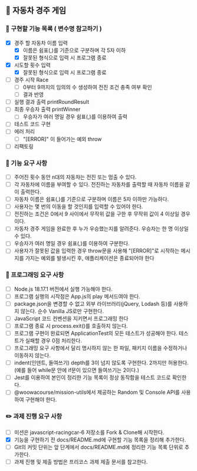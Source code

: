 ## 🚗 자동차 경주 게임

### 🔨 구현할 기능 목록 ( 변수명 참고하기 )

- [x] 경주 할 자동차 이름 입력
  - [x] 이름은 쉼표(,)를 기준으로 구분하며 각 5자 이하
  - [x] 잘못된 형식으로 입력 시 프로그램 종료
- [x] 시도할 횟수 입력
  - [x] 잘못된 형식으로 입력 시 프로그램 종료
- [ ] 경주 시작 Race
  - [ ] 0부터 9까지의 임의의 수 생성하여 전진 조건 충족 여부 확인
  - [ ] 결과 반영
- [ ] 실행 결과 출력 printRoundResult
- [ ] 최종 우승자 출력 printWinner
  - [ ] 우승자가 여러 명일 경우 쉼표(,)를 이용하여 출력
- [ ] 테스트 코드 구현
- [ ] 에러 처리
  - [ ] "[ERROR]" 이 들어가는 예외 throw
- [ ] 리팩토링

### 🚀 기능 요구 사항

- [ ] 주어진 횟수 동안 n대의 자동차는 전진 또는 멈출 수 있다.
- [ ] 각 자동차에 이름을 부여할 수 있다. 전진하는 자동차를 출력할 때 자동차 이름을 같이 출력한다.
- [ ] 자동차 이름은 쉼표(,)를 기준으로 구분하며 이름은 5자 이하만 가능하다.
- [ ] 사용자는 몇 번의 이동을 할 것인지를 입력할 수 있어야 한다.
- [ ] 전진하는 조건은 0에서 9 사이에서 무작위 값을 구한 후 무작위 값이 4 이상일 경우이다.
- [ ] 자동차 경주 게임을 완료한 후 누가 우승했는지를 알려준다. 우승자는 한 명 이상일 수 있다.
- [ ] 우승자가 여러 명일 경우 쉼표(,)를 이용하여 구분한다.
- [ ] 사용자가 잘못된 값을 입력한 경우 throw문을 사용해 "[ERROR]"로 시작하는 메시지를 가지는 예외를 발생시킨 후, 애플리케이션은 종료되어야 한다

### 🎯 프로그래밍 요구 사항

- [ ] Node.js 18.17.1 버전에서 실행 가능해야 한다.
- [ ] 프로그램 실행의 시작점은 App.js의 play 메서드여야 한다.
- [ ] package.json을 변경할 수 없고 외부 라이브러리(jQuery, Lodash 등)를 사용하지 않는다. 순수 Vanilla JS로만 구현한다.
- [ ] JavaScript 코드 컨벤션을 지키면서 프로그래밍 한다
- [ ] 프로그램 종료 시 process.exit()를 호출하지 않는다.
- [ ] 프로그램 구현이 완료되면 ApplicationTest의 모든 테스트가 성공해야 한다. 테스트가 실패할 경우 0점 처리한다.
- [ ] 프로그래밍 요구 사항에서 달리 명시하지 않는 한 파일, 패키지 이름을 수정하거나 이동하지 않는다.
- [ ] indent(인덴트, 들여쓰기) depth를 3이 넘지 않도록 구현한다. 2까지만 허용한다. (예를 들어 while문 안에 if문이 있으면 들여쓰기는 2이다.)
- [ ] Jest를 이용하여 본인이 정리한 기능 목록이 정상 동작함을 테스트 코드로 확인한다.
- [ ] @woowacourse/mission-utils에서 제공하는 Random 및 Console API를 사용하여 구현해야 한다.

### ✏️ 과제 진행 요구 사항

- [ ] 미션은 javascript-racingcar-6 저장소를 Fork & Clone해 시작한다.
- [x] 기능을 구현하기 전 docs/README.md에 구현할 기능 목록을 정리해 추가한다.
- [ ] Git의 커밋 단위는 앞 단계에서 docs/README.md에 정리한 기능 목록 단위로 추가한다.
- [ ] 과제 진행 및 제출 방법은 프리코스 과제 제출 문서를 참고한다.
